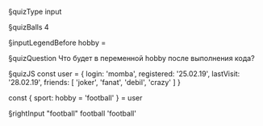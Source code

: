 §quizType
input

§quizBalls
4

§inputLegendBefore
hobby =



§quizQuestion
Что будет в переменной hobby после выполнения кода?



§quizJS
const user = {
  login: 'momba',
  registered: '25.02.19',
  lastVisit: '28.02.19',
  friends: [
    'joker',
    'fanat',
    'debil',
    'crazy'
  ]
}

const { sport: hobby = 'football' } = user



§rightInput
"football"
football
'football'
